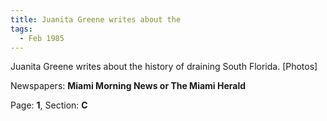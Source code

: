 ```yaml
---  
title: Juanita Greene writes about the  
tags:  
  - Feb 1985  
---  
```

  
Juanita Greene writes about the history of draining South Florida. [Photos]  
  
Newspapers: **Miami Morning News or The Miami Herald**  
  
Page: **1**, Section: **C** 
